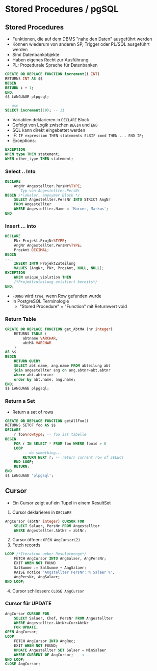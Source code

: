 # Stored Procedures / pgSQL

## Stored Procedures
- Funktionen, die auf dem DBMS "nahe den Daten" ausgeführt werden
- Können wiederum von anderen SP, Trigger oder PL/SQL ausgeführt werden
- Sind Datenbankobjekte
- Haben eigenes Recht zur Ausführung
- PL: Prozedurale Sprache für Datenbanken

```sql
CREATE OR REPLACE FUNCTION increment(i INT)
RETURNS INT AS $$
BEGIN
RETURN i + 1;
END;
$$ LANGUAGE plpgsql;

-- use
SELECT increment(10); -- 11
```
- Variablen deklarieren in `DECLARE` Block
- Gefolgt von Logik zwischen `BEGIN` und `END`
- SQL kann direkt eingebettet werden
- IF: `IF expression THEN statements ELSIF cond THEN ... END IF;`
- Exceptions:

```sql
EXCEPTION
WHEN type THEN statement;
WHEN other_type THEN statement;
```

### Select .. Into
```sql
DECLARE
    AngNr Angestellter.PersNr%TYPE;
    -- Typ von Angestellter.PersNr
BEGIN /*lokaler, anonymer Block */
    SELECT Angestellter.PersNr INTO STRICT AngNr
    FROM Angestellter
    WHERE Angestellter.Name = 'Marxer, Markus';
END
```

### Insert ... into
```sql
DECLARE
    PNr Projekt.ProjNr%TYPE;
    AngNr Angestellter.PersNr%TYPE;
    ProzAnt DECIMAL;
BEGIN
--....
    INSERT INTO ProjektZuteilung
    VALUES (AngNr, PNr, ProzAnt, NULL, NULL);
EXCEPTION
    WHEN unique_violation THEN
    /*Projektzuteilung existiert bereits*/
END;
```
- `FOUND` wird `true`, wenn Row gefunden wurde
- In PostgreSQL Terminologie
    - "Stored Procedure" = "Function" mit Returnwert void

### Return Table
```sql
CREATE OR REPLACE FUNCTION get_AbtMA (nr integer)
    RETURNS TABLE (
        abtname VARCHAR,
        abtMA VARCHAR
    )
AS $$
BEGIN
    RETURN QUERY
    SELECT abt.name, ang.name FROM abteilung abt
    join angestellter ang on ang.abtnr=abt.abtnr
    where abt.abtnr=nr
    order by abt.name, ang.name;
END;
$$ LANGUAGE plpgsql;
```

### Return a Set
- Return a set of rows
```sql
CREATE OR REPLACE FUNCTION getAllFoo()
RETURNS SETOF foo AS $$
DECLARE
    r foo%rowtype; -- foo ist tabelle
BEGIN
    FOR r IN SELECT * FROM foo WHERE fooid > 0
    LOOP
        -- do something...
        RETURN NEXT r; -- return current row of SELECT
    END LOOP;
    RETURN;
END
$$ LANGUAGE 'plpgsql';
```

## Cursor
- Ein Cursor zeigt auf ein Tupel in einem ResultSet

1. Cursor deklarieren in `DECLARE`

```sql
AngCursor (abtNr integer) CURSOR FOR
    SELECT Salaer, PersNr FROM Angestellter
    WHERE Angestellter.AbtNr = abtNr;
```
2. Cursor öffnen: `OPEN AngCursor(2)`
3. Fetch records
```sql
LOOP /*Iteration ueber Resulatmenge*/
    FETCH AngCursor INTO AngSalaer, AngPersNr;
    EXIT WHEN NOT FOUND
    SalSumme := SalSumme + AngSalaer;
    RAISE notice 'Angstellter PersNr: % Salaer %',
    AngPersNr, AngSalaer;
END LOOP;
```
4. Cursor schliessen: `CLOSE AngCursor`

### Cursor für UPDATE
```sql
AngCursor CURSOR FOR
    SELECT Salaer, Chef, PersNr FROM Angestellter
    WHERE Angestellter.AbtNr=CurrAbtNr
    FOR UPDATE;
OPEN AngCursor;
LOOP
    FETCH AngCursor INTO AngRec;
    EXIT WHEN NOT FOUND;
    UPDATE Angestellter SET Salaer = MinSalaer
    WHERE CURRENT OF AngCursor; -- <---
END LOOP;
CLOSE AngCursor;
```
